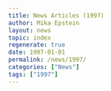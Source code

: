 ```yaml
---
title: News Articles (1997)
author: Mika Epstein
layout: news
topic: index
regenerate: true
date: 1997-01-01
permalink: /news/1997/
categories: ["News"]
tags: ["1997"]
---
```

